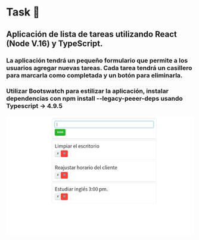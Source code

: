 # Task 📄
## Aplicación de lista de tareas utilizando React (Node V.16) y TypeScript.

### La aplicación tendrá un pequeño formulario que permite a los usuarios agregar nuevas tareas. Cada tarea tendrá un casillero para marcarla como completada y un botón para eliminarla.
### Utilizar Bootswatch para estilizar la aplicación, instalar dependencias con npm install --legacy-peeer-deps usando Typescript -> 4.9.5

![alt text](image.png)


